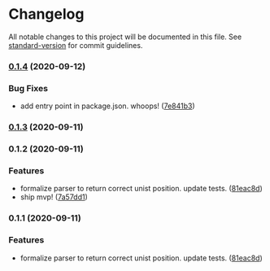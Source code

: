 # Changelog

All notable changes to this project will be documented in this file. See [standard-version](https://github.com/conventional-changelog/standard-version) for commit guidelines.

### [0.1.4](https://github.com/tdast/tdast-util-from-csv/compare/v0.1.3...v0.1.4) (2020-09-12)


### Bug Fixes

* add entry point in package.json. whoops! ([7e841b3](https://github.com/tdast/tdast-util-from-csv/commit/7e841b37db23294532ecfb24a192b9a49ef9751a))

### [0.1.3](https://github.com/tdast/tdast-util-from-csv/compare/v0.1.2...v0.1.3) (2020-09-11)

### 0.1.2 (2020-09-11)


### Features

* formalize parser to return correct unist position.  update tests. ([81eac8d](https://github.com/tdast/tdast-util-from-csv/commit/81eac8dac8d40b8ac4b54099336bc9f7f442c753))
* ship mvp! ([7a57dd1](https://github.com/tdast/tdast-util-from-csv/commit/7a57dd142047046b07472dfcf81f93944a4e6e7e))

### 0.1.1 (2020-09-11)


### Features

* formalize parser to return correct unist position.  update tests. ([81eac8d](https://github.com/tdast/tdast-util-from-csv/commit/81eac8dac8d40b8ac4b54099336bc9f7f442c753))
